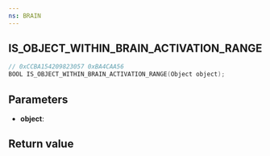 ```yaml
---
ns: BRAIN
---
```

## IS_OBJECT_WITHIN_BRAIN_ACTIVATION_RANGE

```c
// 0xCCBA154209823057 0xBA4CAA56
BOOL IS_OBJECT_WITHIN_BRAIN_ACTIVATION_RANGE(Object object);
```


## Parameters
* **object**: 

## Return value
